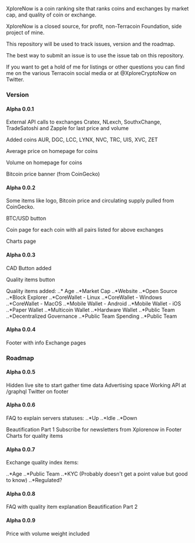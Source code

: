 XploreNow is a coin ranking site that ranks coins and exchanges by market cap, and quality of coin or exchange.

XploreNow is a closed source, for profit, non-Terracoin Foundation, side project of mine.

This repository will be used to track issues, version and the roadmap.

The best way to submit an issue is to use the issue tab on this repository.

If you want to get a hold of me for listings or other questions you can find me on the various Terracoin social media or at @XploreCryptoNow on Twitter.

### Version

#### Alpha 0.0.1

External API calls to exchanges Cratex, NLexch, SouthxChange, TradeSatoshi and Zapple for last price and volume

Added coins AUR, DGC, LCC, LYNX, NVC, TRC, UIS, XVC, ZET

Average price on homepage for coins

Volume on homepage for coins

Bitcoin price banner (from CoinGecko)

#### Alpha 0.0.2

Some items like logo, Bitcoin price and circulating supply pulled from CoinGecko.

BTC/USD button

Coin page for each coin with all pairs listed for above exchanges

Charts page

#### Alpha 0.0.3

CAD Button added

Quality items button

Quality items added:
..* Age
..*Market Cap
..*Website
..*Open Source 
..*Block Explorer
..*CoreWallet - Linux
..*CoreWallet - Windows
..*CoreWallet - MacOS
..*Mobile Wallet - Android
..*Mobile Wallet - iOS
..*Paper Wallet
..*Multicoin Wallet 
..*Hardware Wallet
..*Public Team
..*Decentralized Governance
..*Public Team Spending
..*Public Team

#### Alpha 0.0.4

Footer with info
Exchange pages

### Roadmap

#### Alpha 0.0.5

Hidden live site to start gather time data
Advertising space
Working API at /graphql
Twitter on footer

#### Alpha 0.0.6

FAQ to explain servers statuses:
..*Up
..*Idle
..*Down

Beautification Part 1
Subscribe for newsletters from Xplorenow in Footer
Charts for quality items

#### Alpha 0.0.7

Exchange quality index items:

..*Age
..*Public Team
..*KYC (Probably doesn't get a point value but good to know)
..*Regulated?

#### Alpha 0.0.8

FAQ with quality item explanation
Beautification Part 2

#### Alpha 0.0.9

Price with volume weight included

